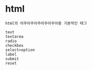 # html 

    html의 아주아주아주아주아주아중 기본적인 태그
    
    text
    textarea
    radio
    checkbox
    select>option
    label
    submit
    reset


